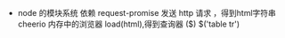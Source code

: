   - node 的模块系统
    依赖 request-promise 发送 http 请求 ，得到html字符串
    cheerio 内存中的浏览器 load(html),得到查询器 ($)
    $('table tr') 
